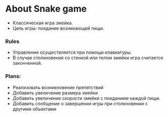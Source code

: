 # About Snake game
* Классическая игра змейка.
* Цель игры: поедание возникающей пищи.

### Rules
* Управление осуществляется при помощи клавиатуры.
* В случае столкновения со стенкой или телом змейки игра считается законченной.

### Plans:
* Реализовать возникновение препятствий
* Добавить увеличение размера змейки
* Добавить увеличение скорости змейки с поеданием каждой пищи.
* Добавить сообщение о завершении игры при столкновении с другими объектами
